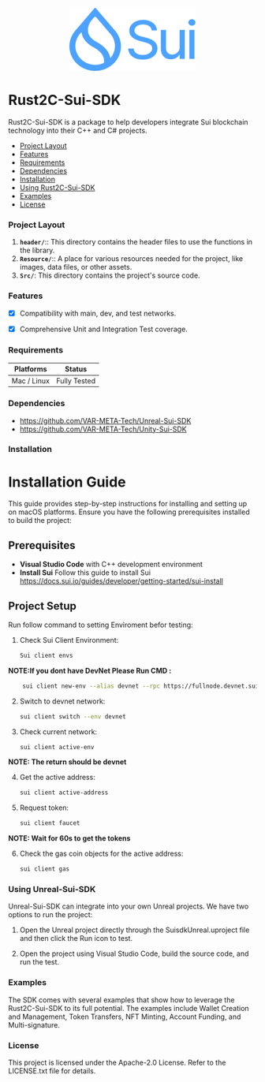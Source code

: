 <p align="center">
	<img src="./Resource/SuiLogo.png" alt="Unreal-Sui-SDKLogo" width="256" height="128" />
</p>


# Rust2C-Sui-SDK #

Rust2C-Sui-SDK is a package to help developers integrate Sui blockchain technology into their C++ and C# projects.

- [Project Layout](#project-layout)
- [Features](#features)
- [Requirements](#requirements)
- [Dependencies](#dependencies)
- [Installation](#installation)
- [Using Rust2C-Sui-SDK](#using-rust2c-sui-sdk)
- [Examples](#examples)
- [License](#license)

### Project Layout ###  

1. **`header/`**:: This directory contains the header files to use the functions in the library.
2. **`Resource/`**:: A place for various resources needed for the project, like images, data files, or other assets.
3. **`Src/`**: This directory contains the project's source code.

### Features ###

- [x]  Compatibility with main, dev, and test networks.
- [x]  Comprehensive Unit and Integration Test coverage.



### Requirements ###

| Platforms                              | Status       |
| -------------------------------------- | ------------ | 
| Mac / Linux                            | Fully Tested |


### Dependencies
- https://github.com/VAR-META-Tech/Unreal-Sui-SDK
- https://github.com/VAR-META-Tech/Unity-Sui-SDK
  
### Installation ###
# Installation Guide

This guide provides step-by-step instructions for installing and setting up on macOS platforms. Ensure you have the following prerequisites installed to build the project:

## Prerequisites
- **Visual Studio Code** with C++ development environment
- **Install Sui** Follow this guide to install Sui https://docs.sui.io/guides/developer/getting-started/sui-install
## Project Setup
Run follow command to setting Envỉroment befor testing:
1. Check Sui Client Environment:  
    ```sh 
    Sui client envs
    ```
 **NOTE:If you dont have DevNet Please Run CMD :**
```sh 
    sui client new-env --alias devnet --rpc https://fullnode.devnet.sui.io:443
```
2. Switch to devnet network: 
    ```sh 
    sui client switch --env devnet
    ```
3. Check current network:
    ```sh 
    sui client active-env
    ```
 **NOTE: The return should be devnet**
 
4. Get the active address: 
    ```sh
    sui client active-address
    ```
5. Request token:
    ```sh
    sui client faucet 
    ```
 **NOTE: Wait for 60s to get the tokens**

6. Check the gas coin objects for the active address: 
    ```sh
    sui client gas
    ```

### Using Unreal-Sui-SDK
Unreal-Sui-SDK can integrate into your own Unreal projects.
We have two options to run the project:

   1. Open the Unreal project directly through the SuisdkUnreal.uproject file and then click the Run icon to test.
    
   2. Open the project using Visual Studio Code, build the source code, and run the test.



### Examples ###

The SDK comes with several examples that show how to leverage the Rust2C-Sui-SDK to its full potential. The examples include Wallet Creation and Management, Token Transfers,  NFT Minting, Account Funding, and Multi-signature.


### License ###
This project is licensed under the Apache-2.0 License. Refer to the LICENSE.txt file for details.
